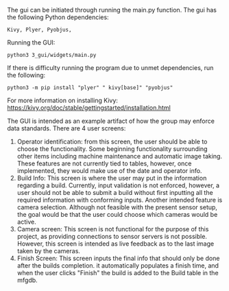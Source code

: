 
The gui can be initiated through running the main.py function. The gui has the following Python dependencies:

    Kivy, Plyer, Pyobjus,

Running the GUI:

    python3 3_gui/widgets/main.py

If there is difficulty running the program due to unmet dependencies, run the following:

    python3 -m pip install "plyer" " kivy[base]" "pyobjus"

For more information on installing Kivy: https://kivy.org/doc/stable/gettingstarted/installation.html


The GUI is intended as an example artifact of how the group may enforce data standards. There are 4 user screens:

1. Operator identification: from this screen, the user should be able to choose the functionality. Some beginning functionality surrounding other items including machine maintenance and automatic image taking. These features are not currently tied to tables, however, once implemented, they would make use of the date and operator info.
2. Build Info: This screen is where the user may put in the information regarding a build. Currently, input validation is not enforced, however, a user should not be able to submit a build without first inputting all the required information with conforming inputs. Another intended feature is camera selection. Although not feasible with the present sensor setup, the goal would be that the user could choose which cameras would be active. 
3. Camera screen: This screen is not functional for the purpose of this project, as providing connections to sensor servers is not possible. However, this screen is intended as live feedback as to the last image taken by the cameras. 
4. Finish Screen: This screen inputs the final info that should only be done after the builds completion. it automatically populates a finish time, and when the user clicks "Finish" the build is added to the Build table in the mfgdb. 